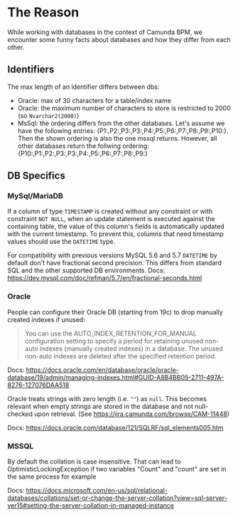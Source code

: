 # The Reason
While working with databases in the context of Camunda BPM, we encounter some funny facts about databases and how they differ from each other.

## Identifiers
The max length of an identifier differs between dbs:
* Oracle: max of 30 characters for a table/index name
* Oracle: the maximum number of characters to store is restricted to 2000 (so ```Nvarchar2(2000)```) 
* MsSql: the ordering differs from the other databases. Let's assume we have the following entries: {P1:,P2:,P3:,P3:,P4:,P5:,P6:,P7:,P8:,P9:,P10:}. Then the shown ordering is also the one mssql returns. However, all other databases return the follwing ordering: {P10:,P1:,P2:,P3:,P3:,P4:,P5:,P6:,P7:,P8:,P9:}

## DB Specifics

### MySql/MariaDB

If a column of type `TIMESTAMP` is created without any constraint or with constraint `NOT NULL`, when an update statement is executed against the containing table, the value of this column's fields is automatically updated with the current timestamp. To prevent this, columns that need timestamp values should use the `DATETIME` type.

For compatibility with previous versions MySQL 5.6 and 5.7 `DATETIME` by default don't have fractional second precision. This differs from standard SQL and the other supported DB environments.
Docs: https://dev.mysql.com/doc/refman/5.7/en/fractional-seconds.html

### Oracle

People can configure their Oracle DB (starting from 19c) to drop manually created indexes if unused:
> You can use the AUTO_INDEX_RETENTION_FOR_MANUAL configuration setting to specify a period for retaining unused non-auto indexes (manually created indexes) in a database. The unused non-auto indexes are deleted after the specified retention period.

Docs: https://docs.oracle.com/en/database/oracle/oracle-database/19/admin/managing-indexes.html#GUID-A8B4BB05-2711-497A-8276-127076DAA518

Oracle treats strings with zero length (i.e. `""`) as `null`. This becomes relevant when empty strings are stored in the database and not null-checked upon retrieval. (See https://jira.camunda.com/browse/CAM-11448)

Docs: https://docs.oracle.com/database/121/SQLRF/sql_elements005.htm

### MSSQL

By default the collation is case insensitive.
That can lead to OptimisticLockingException if two variables "Count" and "count" are set in the same process for example

Docs: https://docs.microsoft.com/en-us/sql/relational-databases/collations/set-or-change-the-server-collation?view=sql-server-ver15#setting-the-server-collation-in-managed-instance
